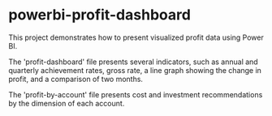 # powerbi-profit-dashboard

This project demonstrates how to present visualized profit data using Power BI. 

The 'profit-dashboard' file presents several indicators, such as annual and quarterly achievement rates, gross rate, a line graph showing the change in profit, and a comparison of two months.

The 'profit-by-account' file presents cost and investment recommendations by the dimension of each account.
